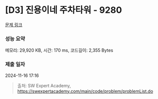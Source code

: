 # [D3] 진용이네 주차타워 - 9280 

[문제 링크](https://swexpertacademy.com/main/code/problem/problemDetail.do?contestProbId=AW9j74FacD0DFAUY) 

### 성능 요약

메모리: 29,920 KB, 시간: 170 ms, 코드길이: 2,355 Bytes

### 제출 일자

2024-11-16 17:16



> 출처: SW Expert Academy, https://swexpertacademy.com/main/code/problem/problemList.do